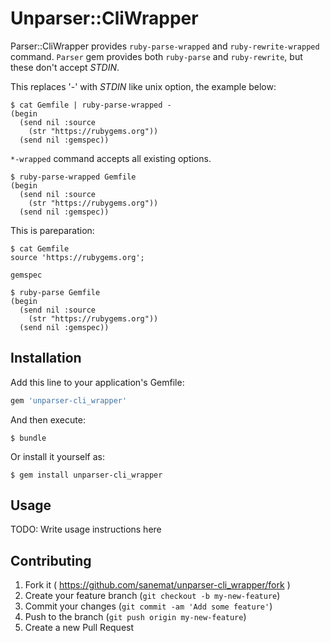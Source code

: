 # Unparser::CliWrapper

Parser::CliWrapper provides `ruby-parse-wrapped` and `ruby-rewrite-wrapped` command.
`Parser` gem provides both `ruby-parse` and `ruby-rewrite`, but these don't accept _STDIN_.

This replaces '-' with _STDIN_ like unix option, the example below:

```
$ cat Gemfile | ruby-parse-wrapped -
(begin
  (send nil :source
    (str "https://rubygems.org"))
  (send nil :gemspec))
```

`*-wrapped` command accepts all existing options.

```
$ ruby-parse-wrapped Gemfile
(begin
  (send nil :source
    (str "https://rubygems.org"))
  (send nil :gemspec))
```

This is pareparation:

```
$ cat Gemfile
source 'https://rubygems.org';

gemspec

$ ruby-parse Gemfile
(begin
  (send nil :source
    (str "https://rubygems.org"))
  (send nil :gemspec))
```

## Installation

Add this line to your application's Gemfile:

```ruby
gem 'unparser-cli_wrapper'
```

And then execute:

    $ bundle

Or install it yourself as:

    $ gem install unparser-cli_wrapper

## Usage

TODO: Write usage instructions here

## Contributing

1. Fork it ( https://github.com/sanemat/unparser-cli_wrapper/fork )
2. Create your feature branch (`git checkout -b my-new-feature`)
3. Commit your changes (`git commit -am 'Add some feature'`)
4. Push to the branch (`git push origin my-new-feature`)
5. Create a new Pull Request
